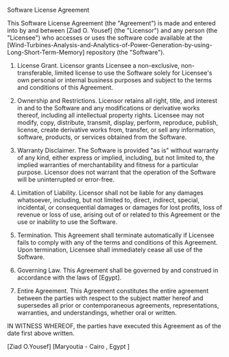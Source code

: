 Software License Agreement

This Software License Agreement (the "Agreement") is made and entered into by and between [Ziad O. Yousef] (the "Licensor") and any person (the "Licensee") who accesses or uses the software code available at the [Wind-Turbines-Analysis-and-Analytics-of-Power-Generation-by-using-Long-Short-Term-Memory] repository (the "Software").

1. License Grant. Licensor grants Licensee a non-exclusive, non-transferable, limited license to use the Software solely for Licensee's own personal or internal business purposes and subject to the terms and conditions of this Agreement.

2. Ownership and Restrictions. Licensor retains all right, title, and interest in and to the Software and any modifications or derivative works thereof, including all intellectual property rights. Licensee may not modify, copy, distribute, transmit, display, perform, reproduce, publish, license, create derivative works from, transfer, or sell any information, software, products, or services obtained from the Software.

3. Warranty Disclaimer. The Software is provided "as is" without warranty of any kind, either express or implied, including, but not limited to, the implied warranties of merchantability and fitness for a particular purpose. Licensor does not warrant that the operation of the Software will be uninterrupted or error-free.

4. Limitation of Liability. Licensor shall not be liable for any damages whatsoever, including, but not limited to, direct, indirect, special, incidental, or consequential damages or damages for lost profits, loss of revenue or loss of use, arising out of or related to this Agreement or the use or inability to use the Software.

5. Termination. This Agreement shall terminate automatically if Licensee fails to comply with any of the terms and conditions of this Agreement. Upon termination, Licensee shall immediately cease all use of the Software.

6. Governing Law. This Agreement shall be governed by and construed in accordance with the laws of [Egypt].

7. Entire Agreement. This Agreement constitutes the entire agreement between the parties with respect to the subject matter hereof and supersedes all prior or contemporaneous agreements, representations, warranties, and understandings, whether oral or written.

IN WITNESS WHEREOF, the parties have executed this Agreement as of the date first above written.

[Ziad O.Yousef]
[Maryoutia - Cairo , Egypt ]
